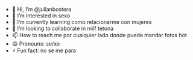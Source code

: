 - 👋 Hi, I’m @julianbostera
- 👀 I’m interested in sexo
- 🌱 I’m currently learning como relacionarme con mujeres
- 💞️ I’m looking to collaborate in milf tetona
- 📫 How to reach me por cualquier lado donde pueda mandar fotos hot
- 😄 Pronouns: se/xo
- ⚡ Fun fact: no se me para

<!---
julianbostera/julianbostera is a ✨ special ✨ repository because its `README.md` (this file) appears on your GitHub profile.
You can click the Preview link to take a look at your changes.
--->
